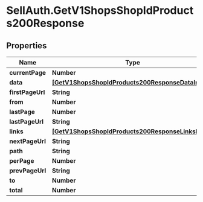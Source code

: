 # SellAuth.GetV1ShopsShopIdProducts200Response

## Properties

Name | Type | Description | Notes
------------ | ------------- | ------------- | -------------
**currentPage** | **Number** |  | [optional] 
**data** | [**[GetV1ShopsShopIdProducts200ResponseDataInner]**](GetV1ShopsShopIdProducts200ResponseDataInner.md) |  | [optional] 
**firstPageUrl** | **String** |  | [optional] 
**from** | **Number** |  | [optional] 
**lastPage** | **Number** |  | [optional] 
**lastPageUrl** | **String** |  | [optional] 
**links** | [**[GetV1ShopsShopIdProducts200ResponseLinksInner]**](GetV1ShopsShopIdProducts200ResponseLinksInner.md) |  | [optional] 
**nextPageUrl** | **String** |  | [optional] 
**path** | **String** |  | [optional] 
**perPage** | **Number** |  | [optional] 
**prevPageUrl** | **String** |  | [optional] 
**to** | **Number** |  | [optional] 
**total** | **Number** |  | [optional] 


